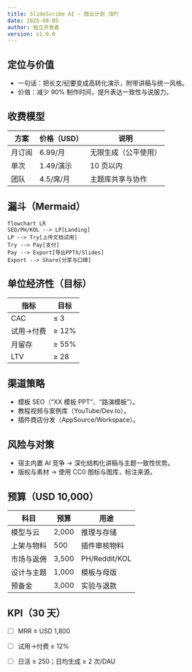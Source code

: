 ```yaml
---
title: SlideScribe AI — 商业计划（BP）
date: 2025-08-05
author: 独立开发者
version: v1.0.0
---
```


## 定位与价值

- 一句话：把长文/纪要变成高转化演示，附带讲稿与统一风格。
- 价值：减少 90% 制作时间，提升表达一致性与说服力。

## 收费模型

| 方案 | 价格（USD） | 说明 |
|---|---|---|
| 月订阅 | 6.99/月 | 无限生成（公平使用） |
| 单次 | 1.49/演示 | 10 页以内 |
| 团队 | 4.5/席/月 | 主题库共享与协作 |

## 漏斗（Mermaid）

```mermaid
flowchart LR
SEO/PH/KOL --> LP[Landing]
LP --> Try[上传文档试用]
Try --> Pay[支付]
Pay --> Export[导出PPTX/Slides]
Export --> Share[分享与口碑]
```

## 单位经济性（目标）

| 指标 | 目标 |
|---|---|
| CAC | ≤ 3 |
| 试用→付费 | ≥ 12% |
| 月留存 | ≥ 55% |
| LTV | ≥ 28 |

## 渠道策略

- 模板 SEO（“XX 模板 PPT”、“路演模板”）。
- 教程视频与案例库（YouTube/Dev.to）。
- 插件商店分发（AppSource/Workspace）。

## 风险与对策

- 宿主内置 AI 竞争 → 深化结构化讲稿与主题一致性优势。
- 版权与素材 → 使用 CC0 图标与图库，标注来源。

## 预算（USD 10,000）

| 科目 | 预算 | 用途 |
|---|---|---|
| 模型与云 | 2,000 | 推理与存储 |
| 上架与物料 | 500 | 插件审核物料 |
| 市场与返佣 | 3,500 | PH/Reddit/KOL |
| 设计与主题 | 1,000 | 模板与母版 |
| 预备金 | 3,000 | 实验与退款 |

## KPI（30 天）

- [ ] MRR ≥ USD 1,800
- [ ] 试用→付费 ≥ 12%
- [ ] 日活 ≥ 250；日均生成 ≥ 2 次/DAU

